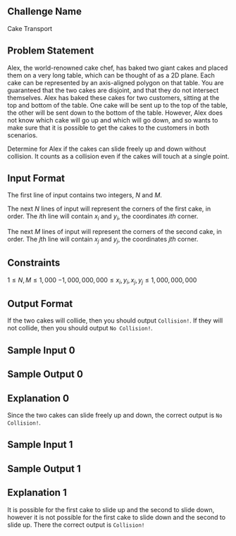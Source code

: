 ## Challenge Name

Cake Transport

## Problem Statement

Alex, the world-renowned cake chef, has baked two giant cakes and placed them on a very long table, which can be thought of as a 2D plane. Each cake can be represented by an axis-aligned polygon on that table. You are guaranteed that the two cakes are disjoint, and that they do not intersect themselves. Alex has baked these cakes for two customers, sitting at the top and bottom of the table. One cake will be sent up to the top of the table, the other will be sent down to the bottom of the table. However, Alex does not know which cake will go up and which will go down, and so wants to make sure that it is possible to get the cakes to the customers in both scenarios.

Determine for Alex if the cakes can slide freely up and down without collision. It counts as a collision even if the cakes will touch at a single point.

## Input Format

The first line of input contains two integers, $N$ and $M$.

The next $N$ lines of input will represent the corners of the first cake, in order. The $i$th line will contain $x_i$ and $y_i$, the coordinates $ith$ corner.

The next $M$ lines of input will represent the corners of the second cake, in order. The $j$th line will contain $x_j$ and $y_j$, the coordinates $jth$ corner.

## Constraints

$1 \leq N, M \leq 1,000$
$-1,000,000,000 \leq x_i, y_i, x_j, y_j \leq 1,000,000,000$

## Output Format

If the two cakes will collide, then you should output `Collision!`. If they will not collide, then you should output `No Collision!`.

## Sample Input 0


## Sample Output 0


## Explanation 0

Since the two cakes can slide freely up and down, the correct output is `No Collision!`.

## Sample Input 1

## Sample Output 1

## Explanation 1

It is possible for the first cake to slide up and the second to slide down, however it is not possible for the first cake to slide down and the second to slide up. 
There the correct output is `Collision!`
